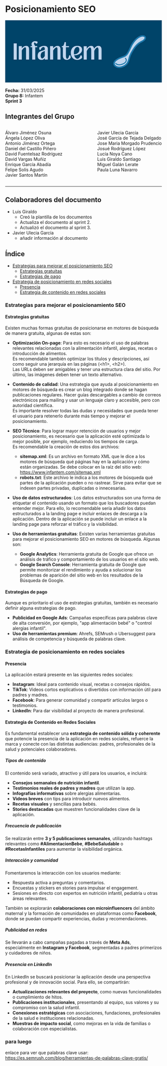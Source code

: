 # Posicionamiento SEO

![Portada](../../images/Infantem.png)


**Fecha:** 31/03/2025  
**Grupo 8:** Infantem  
**Sprint 3**

## Integrantes del Grupo
<div style="display: flex; justify-content: space-between; gap: 2px;">
  <div>
    <ul style="padding-left: 0; list-style: none;">
      <li>Álvaro Jiménez Osuna</li>
      <li>Ángela López Oliva</li>
      <li>Antonio Jiménez Ortega</li>
      <li>Daniel del Castillo Piñero</li>
      <li>David Fuentelsaz Rodríguez</li>
      <li>David Vargas Muñiz</li>
      <li>Enrique García Abadía</li>
      <li>Felipe Solís Agudo</li>
      <li>Javier Santos Martín</li>
    </ul>
  </div>

  <div>
    <ul style="padding-left: 0; list-style: none;">
    <li>Javier Ulecia García</li>
      <li>José García de Tejada Delgado</li>
      <li>Jose Maria Morgado Prudencio</li>
      <li>Josué Rodríguez López</li>
      <li>Lucía Noya Cano</li>
      <li>Luis Giraldo Santiago</li>
      <li>Miguel Galán Lerate</li>
      <li>Paula Luna Navarro</li>
    </ul>
  </div>
</div>

---

## Colaboradores del documento
- Luis Giraldo
  - Creó la plantilla de los documentos
  - Actualiza el documento al sprint 2.
  - Actualizó el documento al sprint 3.
- Javier Ulecia García
  - añadir información al documento


## Índice
- [Estrategias para mejorar el posicionamiento SEO](#estrategias-para-mejorar-el-posicionamiento-seo)
  - [Estrategias gratuitas](#estrategias-gratuitas)
  - [Estrategias de pago](#estrategias-de-pago)
- [Estrategia de posicionamiento en redes sociales](#estrategia-de-posicionamiento-en-redes-sociales)
  - [Presencia](#presencia)
  - [Estrategia de contenido en redes sociales](#estrategia-de-contenido-en-redes-sociales)

### Estrategias para mejorar el posicionamiento SEO

#### Estrategias gratuitas
Existen muchas formas gratuitas de posicionarse en motores de búsqueda de manera gratuita, algunas de estas son:
- **Optimización On-page**: Para esto es necesario el uso de palabras relevantes relacionadas con la alimentación infantil, alergias, recetas o introducción de alimentos.  
Es recomendable también optimizar los títulos y descripciones, así como seguir una jerarquía en las páginas (\<h1\>, \<h2\>).  
Las URLs deben ser amigables y tener una estructura clara del sitio. Por último, las imágenes deben tener un texto alternativo.

- **Contenido de calidad**: Una estrategia que ayuda al posicionamiento en motores de búsqueda es crear un blog integrado donde se hagan publicaciones regulares. Hacer guías descargables a cambio de correos electrónicos para mailing y usar un lenguaje claro y accesible, pero con autoridad científica.  
Es importante resolver todas las dudas y necesidades que pueda tener el usuario para retenerlo durante más tiempo y mejorar el posicionamiento.

- **SEO Técnico**: Para lograr mayor retención de usuarios y mejor posicionamiento, es necesario que la aplicación esté optimizada lo mejor posible, por ejemplo, reduciendo los tiempos de carga.  
Es recomendable la creación de estos dos archivos:
  - **sitemap.xml**: Es un archivo en formato XML que le dice a los motores de búsqueda qué páginas hay en la aplicación y cómo están organizadas. Se debe colocar en la raíz del sitio web: https://www.infantem.com/sitemap.xml
  - **robots.txt**: Este archivo le indica a los motores de búsqueda qué partes de la aplicación pueden o no rastrear. Sirve para evitar que se indexen partes privadas, duplicadas o innecesarias.

- **Uso de datos estructurados**: Los datos estructurados son una forma de etiquetar el contenido usando un formato que los buscadores puedan entender mejor. Para ello, lo recomendable sería añadir los datos estructurados a la landing page e incluir enlaces de descarga a la aplicación. Dentro de la aplicación se puede incluir un enlace a la landing page para reforzar el tráfico y la visibilidad.

- **Uso de herramientas gratuitas**: Existen varias herramientas gratuitas para mejorar el posicionamiento SEO en motores de búsqueda. Algunas son:
  - **Google Analytics**: Herramienta gratuita de Google que ofrece un análisis de tráfico y comportamiento de los usuarios en el sitio web.
  - **Google Search Console**: Herramienta gratuita de Google que permite monitorizar el rendimiento y ayuda a solucionar los problemas de aparición del sitio web en los resultados de la Búsqueda de Google.

#### Estrategias de pago
Aunque es prioritario el uso de estrategias gratuitas, también es necesario definir alguna estrategias de pago.
- **Publicidad en Google Ads**: Campañas específicas para palabras clave de alta conversión, por ejemplo, "app alimentación bebé" o "control alergias infantil".
- **Uso de herramientas premium**: Ahrefs, SEMrush o Ubersuggest para análisis de competencia y búsqueda de palabras clave.

### Estrategia de posicionamiento en redes sociales
#### Presencia
La aplicación estará presente en las siguientes redes sociales:
- **Instagram**: Ideal para contenido visual, recetas o consejos rápidos.
- **TikTok**: Videos cortos explicativos o divertidos con información útil para padres y madres.
- **Facebook**: Para generar comunidad y compartir artículos largos o testimonios.
- **LinkedIn**: Para dar visibilidad al proyecto de manera profesional.

#### Estrategia de Contenido en Redes Sociales

Es fundamental establecer una **estrategia de contenido sólida y coherente** que potencie la presencia de la aplicación en redes sociales, refuerce la marca y conecte con las distintas audiencias: padres, profesionales de la salud y potenciales colaboradores.

##### Tipos de contenido

El contenido será variado, atractivo y útil para los usuarios, e incluirá:

- **Consejos semanales de nutrición infantil**.
- **Testimonios reales de padres y madres** que utilizan la app.
- **Infografías informativas** sobre alergias alimentarias.
- **Videos breves** con tips para introducir nuevos alimentos.
- **Recetas visuales** y sencillas para bebés.
- **Stories destacadas** que muestren funcionalidades clave de la aplicación.

##### Frecuencia de publicación

Se realizarán entre **3 y 5 publicaciones semanales**, utilizando hashtags relevantes como **#AlimentacionBebe**, **#BebeSaludable** o **#RecetasInfantiles** para aumentar la visibilidad orgánica.

##### Interacción y comunidad

Fomentaremos la interacción con los usuarios mediante:

- Respuesta activa a preguntas y comentarios.
- Encuestas y stickers en stories para impulsar el engagement.
- Sesiones en directo con expertos en nutrición infantil, pediatría u otras áreas relevantes.

También se explorarán **colaboraciones con microinfluencers** del ámbito maternal y la formación de comunidades en plataformas como **Facebook**, donde se puedan compartir experiencias, dudas y recomendaciones.

##### Publicidad en redes

Se llevarán a cabo campañas pagadas a través de **Meta Ads**, especialmente en **Instagram y Facebook**, segmentadas a padres primerizos y cuidadores de niños.

##### Presencia en LinkedIn

En LinkedIn se buscará posicionar la aplicación desde una perspectiva profesional y de innovación social. Para ello, se compartirán:

- **Actualizaciones relevantes del proyecto**, como nuevas funcionalidades o cumplimiento de hitos.
- **Publicaciones institucionales**, presentando al equipo, sus valores y su compromiso con la salud infantil.
- **Conexiones estratégicas** con asociaciones, fundaciones, profesionales de la salud e instituciones relacionadas.
- **Muestras de impacto social**, como mejoras en la vida de familias o colaboración con especialistas.


### para luego 
  enlace para ver que palabras clave usar: https://es.semrush.com/blog/herramientas-de-palabras-clave-gratis/
